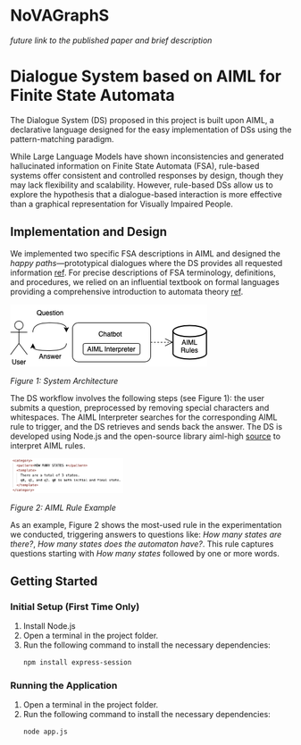 # NoVAGraphS
*future link to the published paper and brief description*

# Dialogue System based on AIML for Finite State Automata

The Dialogue System (DS) proposed in this project is built upon AIML, a declarative language designed for the easy implementation of DSs using the pattern-matching paradigm.

While Large Language Models have shown inconsistencies and generated hallucinated information on Finite State Automata (FSA), rule-based systems offer consistent and controlled responses by design, though they may lack flexibility and scalability. 
However, rule-based DSs allow us to explore the hypothesis that a dialogue-based interaction is more effective than a graphical representation for Visually Impaired People.

## Implementation and Design

We implemented two specific FSA descriptions in AIML and designed the *happy paths*—prototypical dialogues where the DS provides all requested information [ref](http://xunitpatterns.com/happy%20path.html). For precise descriptions of FSA terminology, definitions, and procedures, we relied on an influential textbook on formal languages providing a comprehensive introduction to automata theory [ref](https://en.wikipedia.org/wiki/Introduction_to_Automata_Theory,_Languages,_and_Computation).

<img src="img/architettura.drawio.png" alt="System Architecture">

*Figure 1: System Architecture*


The DS workflow involves the following steps (see Figure 1): the user submits a question, preprocessed by removing special characters and whitespaces. The AIML Interpreter searches for the corresponding AIML rule to trigger, and the DS retrieves and sends back the answer. The DS is developed using Node.js and the open-source library aiml-high [source](https://github.com/gleuch/aiml-high) to interpret AIML rules.

<img src="img/aimlrule.png" alt="AIML Rule Example" width="40%">

*Figure 2: AIML Rule Example*

As an example, Figure 2 shows the most-used rule in the experimentation we conducted, triggering answers to questions like: *How many states are there?*, *How many states does the automaton have?*. This rule captures questions starting with *How many states* followed by one or more words.

## Getting Started

### Initial Setup (First Time Only)
1. Install Node.js
2. Open a terminal in the project folder.
3. Run the following command to install the necessary dependencies:
   ```bash
   npm install express-session

### Running the Application
1. Open a terminal in the project folder.
2. Run the following command to install the necessary dependencies:
   ```bash
   node app.js

